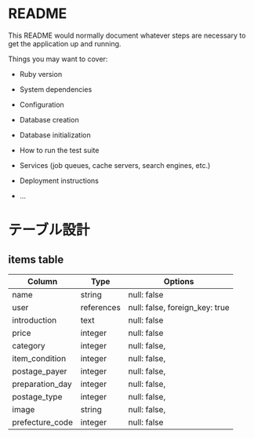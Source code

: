 # README

This README would normally document whatever steps are necessary to get the
application up and running.

Things you may want to cover:

* Ruby version

* System dependencies

* Configuration

* Database creation

* Database initialization

* How to run the test suite

* Services (job queues, cache servers, search engines, etc.)

* Deployment instructions

* ...
# テーブル設計












## items table
| Column            | Type       | Options                        | 
| ----------------- | ---------- | ------------------------------ | 
| name              | string     | null: false                    | 
| user              | references | null: false, foreign_key: true | 
| introduction      | text       | null: false                    | 
| price             | integer    | null: false                    | 
| category          | integer    | null: false,                   | 
| item_condition    | integer    | null: false,                   | 
| postage_payer     | integer    | null: false,                   | 
| preparation_day   | integer    | null: false,                   | 
| postage_type      | integer    | null: false,                   | 
| image             | string     | null: false,                   | 
| prefecture_code   | integer    | null: false                    | 

